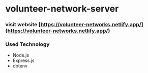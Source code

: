 # volunteer-network-server

### visit website [https://volunteer-networks.netlify.app/](https://volunteer-networks.netlify.app/)

### Used Technology

+ Node.js
+ Express.js
+ dotenv
